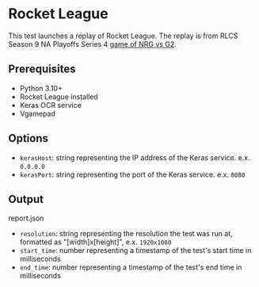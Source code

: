 # Rocket League

This test launches a replay of Rocket League. The replay is from RLCS Season 9 NA Playoffs Series 4 [game of NRG vs G2](https://ballchasing.com/replay/bd63746b-cbe7-4d29-8f84-c8da3c4c1703?g=series-4-g2-esports-4-3-nrg-espo-qe6nf31lzt).

## Prerequisites

- Python 3.10+
- Rocket League installed
- Keras OCR service
- Vgamepad

## Options

- `kerasHost`: string representing the IP address of the Keras service. e.x. `0.0.0.0` 
- `kerasPort`: string representing the port of the Keras service. e.x. `8080`

## Output

report.json
- `resolution`: string representing the resolution the test was run at, formatted as "[width]x[height]", e.x. `1920x1080`
- `start_time`: number representing a timestamp of the test's start time in milliseconds
- `end_time`: number representing a timestamp of the test's end time in milliseconds